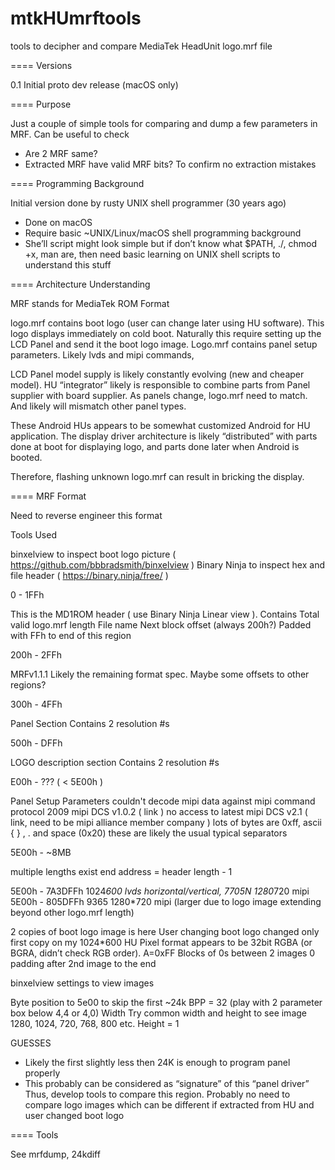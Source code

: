 # mtkHUmrftools

tools to decipher and compare MediaTek HeadUnit logo.mrf file

==== Versions

0.1	Initial proto dev release (macOS only)

==== Purpose

Just a couple of simple tools for comparing and dump a few parameters in MRF. Can be useful to check

- Are 2 MRF same?
- Extracted MRF have valid MRF bits? To confirm no extraction mistakes

==== Programming Background

Initial version done by rusty UNIX shell programmer (30 years ago)

- Done on macOS
- Require basic ~UNIX/Linux/macOS shell programming background
- She’ll script might look simple but if don’t know what $PATH, ./, chmod +x, man are, then need basic learning on UNIX shell scripts to understand this stuff

==== Architecture Understanding

MRF stands for MediaTek ROM Format

logo.mrf contains boot logo (user can change later using HU software). This logo displays immediately on cold boot. Naturally this require setting up the LCD Panel and send it the boot logo image. Logo.mrf contains panel setup parameters. Likely lvds and mipi commands,

LCD Panel model supply is likely constantly evolving (new and cheaper model). HU “integrator” likely is responsible to combine parts from Panel supplier with board supplier. As panels change, logo.mrf need to match. And likely will mismatch other panel types.

These Android HUs appears to be somewhat customized Android for HU application. The display driver architecture is likely “distributed” with parts done at boot for displaying logo, and parts done later when Android is booted.

Therefore, flashing unknown logo.mrf can result in bricking the display.

==== MRF Format

Need to reverse engineer this format

Tools Used

binxelview to inspect boot logo picture ( https://github.com/bbbradsmith/binxelview )
Binary Ninja to inspect hex and file header ( https://binary.ninja/free/ )

0 - 1FFh

This is the MD1ROM header ( use Binary Ninja Linear view ). Contains
Total valid logo.mrf  length
File name
Next block offset (always 200h?)
Padded with FFh to end of this region

200h - 2FFh

MRFv1.1.1
Likely the remaining format spec. Maybe some offsets to other regions?

300h - 4FFh

Panel Section
Contains 2 resolution #s

500h - DFFh

LOGO description section
Contains 2 resolution #s

E00h - ??? ( < 5E00h )

Panel Setup Parameters
couldn't decode mipi data against mipi command protocol
	2009 mipi DCS v1.0.2 ( link )
	no access to latest mipi DCS v2.1 ( link, need to be mipi alliance member company )
lots of bytes are 0xff, ascii { } , . and space (0x20) these are likely the usual typical separators

5E00h - ~8MB

multiple lengths exist
end address = header length - 1

5E00h - 7A3DFFh	1024*600 lvds horizontal/vertical, 7705N 1280*720 mipi
5E00h - 805DFFh	9365 1280*720 mipi (larger due to logo image extending beyond other logo.mrf length)

2 copies of boot logo image is here
User changing boot logo changed only first copy on my 1024*600 HU
Pixel format appears to be 32bit RGBA (or BGRA, didn’t check RGB order). A=0xFF
Blocks of 0s between 2 images
0 padding after 2nd image to the end

binxelview settings to view images

Byte position to 5e00 to skip the first ~24k
BPP = 32 (play with 2 parameter box below 4,4 or 4,0)
Width Try common width and height to see image 1280, 1024, 720, 768, 800 etc.
Height = 1

GUESSES

- Likely the first slightly less then 24K is enough to program panel properly
- This probably can be considered as “signature” of this “panel driver” Thus, develop tools to compare this region. Probably no need to compare logo images which can be different if extracted from HU and user changed boot logo

==== Tools

See mrfdump, 24kdiff
